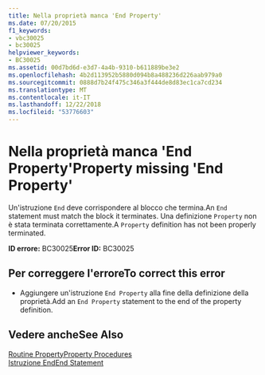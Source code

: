 ```yaml
---
title: Nella proprietà manca 'End Property'
ms.date: 07/20/2015
f1_keywords:
- vbc30025
- bc30025
helpviewer_keywords:
- BC30025
ms.assetid: 00d7bd6d-e3d7-4a4b-9310-b611889be3e2
ms.openlocfilehash: 4b2d113952b5880d094b8a488236d226aab979a0
ms.sourcegitcommit: 0888d7b24f475c346a3f444de8d83ec1ca7cd234
ms.translationtype: MT
ms.contentlocale: it-IT
ms.lasthandoff: 12/22/2018
ms.locfileid: "53776603"
---
```

# <a name="property-missing-end-property"></a><span data-ttu-id="b04ad-102">Nella proprietà manca 'End Property'</span><span class="sxs-lookup"><span data-stu-id="b04ad-102">Property missing 'End Property'</span></span>
<span data-ttu-id="b04ad-103">Un'istruzione `End` deve corrispondere al blocco che termina.</span><span class="sxs-lookup"><span data-stu-id="b04ad-103">An `End` statement must match the block it terminates.</span></span> <span data-ttu-id="b04ad-104">Una definizione `Property` non è stata terminata correttamente.</span><span class="sxs-lookup"><span data-stu-id="b04ad-104">A `Property` definition has not been properly terminated.</span></span>  
  
 <span data-ttu-id="b04ad-105">**ID errore:** BC30025</span><span class="sxs-lookup"><span data-stu-id="b04ad-105">**Error ID:** BC30025</span></span>  
  
## <a name="to-correct-this-error"></a><span data-ttu-id="b04ad-106">Per correggere l'errore</span><span class="sxs-lookup"><span data-stu-id="b04ad-106">To correct this error</span></span>  
  
-   <span data-ttu-id="b04ad-107">Aggiungere un'istruzione `End Property` alla fine della definizione della proprietà.</span><span class="sxs-lookup"><span data-stu-id="b04ad-107">Add an `End Property` statement to the end of the property definition.</span></span>  
  
## <a name="see-also"></a><span data-ttu-id="b04ad-108">Vedere anche</span><span class="sxs-lookup"><span data-stu-id="b04ad-108">See Also</span></span>  
 [<span data-ttu-id="b04ad-109">Routine Property</span><span class="sxs-lookup"><span data-stu-id="b04ad-109">Property Procedures</span></span>](../../visual-basic/programming-guide/language-features/procedures/property-procedures.md)  
 [<span data-ttu-id="b04ad-110">Istruzione End</span><span class="sxs-lookup"><span data-stu-id="b04ad-110">End Statement</span></span>](../../visual-basic/language-reference/statements/end-statement.md)
